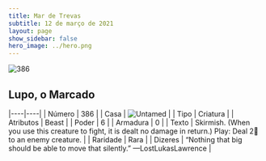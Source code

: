 ```yaml
---
title: Mar de Trevas
subtitle: 12 de março de 2021
layout: page
show_sidebar: false
hero_image: ../hero.png
---
```


![386](https://cdn.keyforgegame.com/media/card_front/pt/496_386_RX86WM6596MC_pt.png)

## Lupo, o Marcado

|----|----|
| Número | 386 |
| Casa | ![Untamed](https://archonarcana.com/images/thumb/b/bd/Untamed.png/22px-Untamed.png "Indomados") |
| Tipo | Criatura |
| Atributos | Beast |
| Poder | 6 |
| Armadura | 0 |
| Texto | Skirmish. (When you use this creature to fight, it is dealt no damage in return.)  Play: Deal 2 to an enemy creature. |
| Raridade | Rara |
| Dizeres | “Nothing that big should be able to move that silently.”  —Lost<nonbreak>Lukas<nonbreak>Lawrence |
